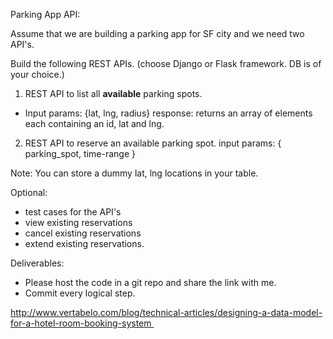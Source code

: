 Parking App API:

Assume that we are building a parking app for SF city and we need two API's.

Build the following REST APIs. (choose Django or Flask framework. DB is of your choice.)

1. REST API to list all **available** parking spots.
- Input params: {lat, lng, radius}
response: returns an array of elements each containing an id, lat and lng.

2. REST API to reserve an available parking spot. input params: { parking_spot, time-range }

Note: You can store a dummy lat, lng locations in your table.

Optional:
- test cases for the API's
- view existing reservations
- cancel existing reservations
- extend existing reservations.

Deliverables:

* Please host the code in a git repo and share the link with me.
* Commit every logical step.

http://www.vertabelo.com/blog/technical-articles/designing-a-data-model-for-a-hotel-room-booking-system 